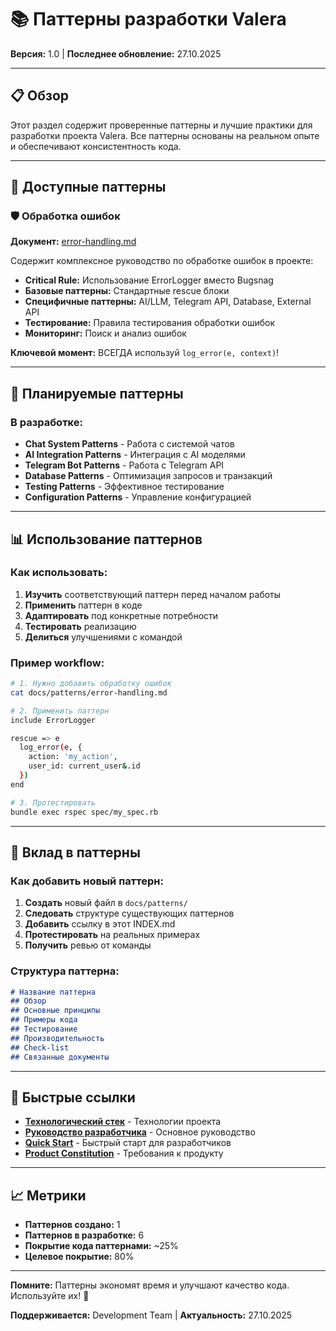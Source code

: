 # 📚 Паттерны разработки Valera

**Версия:** 1.0 | **Последнее обновление:** 27.10.2025

---

## 📋 Обзор

Этот раздел содержит проверенные паттерны и лучшие практики для разработки проекта Valera. Все паттерны основаны на реальном опыте и обеспечивают консистентность кода.

---

## 🎯 Доступные паттерны

### **🛡️ Обработка ошибок**
**Документ:** [error-handling.md](error-handling.md)

Содержит комплексное руководство по обработке ошибок в проекте:
- **Critical Rule:** Использование ErrorLogger вместо Bugsnag
- **Базовые паттерны:** Стандартные rescue блоки
- **Специфичные паттерны:** AI/LLM, Telegram API, Database, External API
- **Тестирование:** Правила тестирования обработки ошибок
- **Мониторинг:** Поиск и анализ ошибок

**Ключевой момент:** ВСЕГДА используй `log_error(e, context)`!

---

## 🔧 Планируемые паттерны

### **В разработке:**
- **Chat System Patterns** - Работа с системой чатов
- **AI Integration Patterns** - Интеграция с AI моделями
- **Telegram Bot Patterns** - Работа с Telegram API
- **Database Patterns** - Оптимизация запросов и транзакций
- **Testing Patterns** - Эффективное тестирование
- **Configuration Patterns** - Управление конфигурацией

---

## 📊 Использование паттернов

### **Как использовать:**
1. **Изучить** соответствующий паттерн перед началом работы
2. **Применить** паттерн в коде
3. **Адаптировать** под конкретные потребности
4. **Тестировать** реализацию
5. **Делиться** улучшениями с командой

### **Пример workflow:**
```bash
# 1. Нужно добавить обработку ошибок
cat docs/patterns/error-handling.md

# 2. Применить паттерн
include ErrorLogger

rescue => e
  log_error(e, {
    action: 'my_action',
    user_id: current_user&.id
  })
end

# 3. Протестировать
bundle exec rspec spec/my_spec.rb
```

---

## 🤝 Вклад в паттерны

### **Как добавить новый паттерн:**
1. **Создать** новый файл в `docs/patterns/`
2. **Следовать** структуре существующих паттернов
3. **Добавить** ссылку в этот INDEX.md
4. **Протестировать** на реальных примерах
5. **Получить** ревью от команды

### **Структура паттерна:**
```markdown
# Название паттерна
## Обзор
## Основные принципы
## Примеры кода
## Тестирование
## Производительность
## Check-list
## Связанные документы
```

---

## 🔗 Быстрые ссылки

- **[Технологический стек](../TECHNOLOGY_STACK.md)** - Технологии проекта
- **[Руководство разработчика](../development/README.md)** - Основное руководство
- **[Quick Start](../development/SETUP.md)** - Быстрый старт для разработчиков
- **[Product Constitution](../product/constitution.md)** - Требования к продукту

---

## 📈 Метрики

- **Паттернов создано:** 1
- **Паттернов в разработке:** 6
- **Покрытие кода паттернами:** ~25%
- **Целевое покрытие:** 80%

---

**Помните:** Паттерны экономят время и улучшают качество кода. Используйте их! 🚀

**Поддерживается:** Development Team | **Актуальность:** 27.10.2025